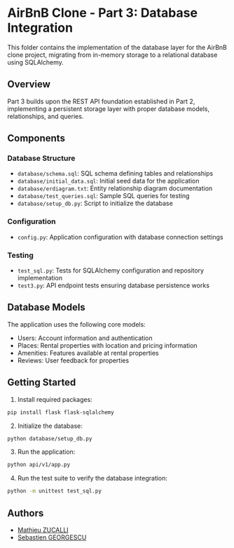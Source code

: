 # AirBnB Clone - Part 3: Database Integration

This folder contains the implementation of the database layer for the AirBnB clone project, migrating from in-memory storage to a relational database using SQLAlchemy.

## Overview

Part 3 builds upon the REST API foundation established in Part 2, implementing a persistent storage layer with proper database models, relationships, and queries.

## Components

### Database Structure
- `database/schema.sql`: SQL schema defining tables and relationships
- `database/initial_data.sql`: Initial seed data for the application
- `database/erdiagram.txt`: Entity relationship diagram documentation
- `database/test_queries.sql`: Sample SQL queries for testing
- `database/setup_db.py`: Script to initialize the database

### Configuration
- `config.py`: Application configuration with database connection settings

### Testing
- `test_sql.py`: Tests for SQLAlchemy configuration and repository implementation
- `test3.py`: API endpoint tests ensuring database persistence works

## Database Models

The application uses the following core models:
- Users: Account information and authentication
- Places: Rental properties with location and pricing information
- Amenities: Features available at rental properties
- Reviews: User feedback for properties

## Getting Started

1. Install required packages:
```bash
pip install flask flask-sqlalchemy
```

2. Initialize the database:
```bash
python database/setup_db.py
```

3. Run the application:
```bash
python api/v1/app.py
```

4. Run the test suite to verify the database integration:
```bash
python -m unittest test_sql.py
```

## Authors
- [Mathieu ZUCALLI](github.com/matzuc2)
- [Sebastien GEORGESCU](github.com/sebgrgs)